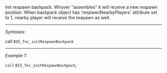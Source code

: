 Init respawn backpack.
	Whover "assembles" it will receive a new respawn position.
	When backpack object has 'respawnNearbyPlayers' attribute set to 1, nearby player will receive the respawn as well.


---
*Syntaxes:*

call `BIS_fnc_initRespawnBackpack`

---
*Example 1:*

`call` `BIS_fnc_initRespawnBackpack`;